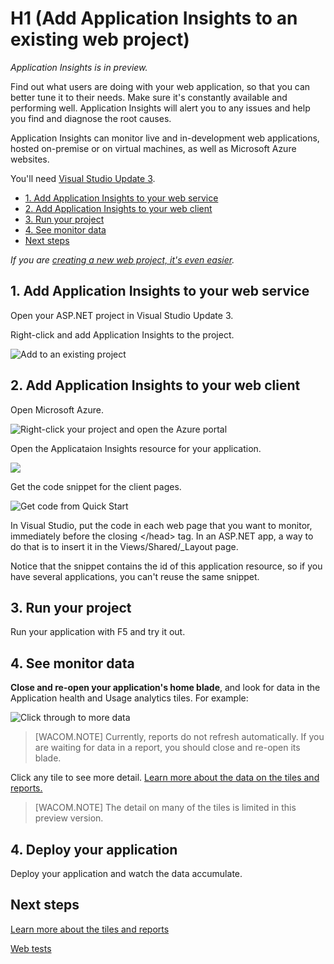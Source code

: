<properties title="Monitor usage and performance of an existing web project with Application Insights" pageTitle="Monitor usage and performance of an existing web project with Application Insights" description="Analyze usage, availability and performance of your on-premises or Microsoft Azure web application with Application Insights." metaKeywords="analytics monitoring application insights" authors="awills"  />
 
# H1 (Add Application Insights to an existing web project) 

*Application Insights is in preview.*

Find out what users are doing with your web application, so that you can better tune it to their needs. Make sure it's constantly available and performing well. Application Insights will alert you to any issues and help you find and diagnose the root causes.

Application Insights can monitor live and in-development web applications, hosted on-premise or on virtual machines, as well as Microsoft Azure websites.

You'll need <a href="http://go.microsoft.com/fwlink/?LinkId=397827">Visual Studio Update 3</a>.

+ [1. Add Application Insights to your web service] 
+ [2. Add Application Insights to your web client]
+ [3. Run your project]
+ [4. See monitor data]
+ [Next steps]

*If you are [creating a new web project, it's even easier][newproject].*


## 1. Add Application Insights to your web service

Open your ASP.NET project in Visual Studio Update 3. 

Right-click and add Application Insights to the project.

![Add to an existing project](./media/appinsights/appinsights-03-addExisting.png)

## 2. Add Application Insights to your web client

Open Microsoft Azure.

![Right-click your project and open the Azure portal](./media/appinsights/appinsights-04-openPortal.png)

Open the Applicataion Insights resource for your application.

![](./media/appinsights/appinsights-08openApp.png)

Get the code snippet for the client pages.

![Get code from Quick Start](./media/appinsights/appinsights-06webcode.png)

In Visual Studio, put the code in each web page that you want to monitor, immediately before the closing &lt;/head&gt; tag. In an ASP.NET app, a way to do that is to insert it in the Views/Shared/_Layout page.

Notice that the snippet contains the id of this application resource, so if you have several applications, you can't reuse the same snippet.



## 3. Run your project

Run your application with F5 and try it out.

## 4. See monitor data


**Close and re-open your application's home blade**, and look for data in the Application health and Usage analytics tiles. For example:

![Click through to more data](./media/appInsights/appinsights-05-usageTiles.png)

> [WACOM.NOTE] Currently, reports do not refresh automatically. If you are waiting for data in a report, you should close and re-open its blade. 

Click any tile to see more detail.
[Learn more about the data on the tiles and reports.][monitor]

> [WACOM.NOTE] The detail on many of the tiles is limited in this preview version. 

## 4. Deploy your application

Deploy your application and watch the data accumulate.


## Next steps

[Learn more about the tiles and reports][monitor]

[Web tests]


<!--Anchors-->
[1. Add Application Insights to your web service]: #subheading-1
[2. Add Application Insights to your web client]: #subheading-2
[3. Run your project]: #subheading-3
[4. See monitor data]: #subheading-4
[Next steps]: #next-steps


<!--Link references-->
[Web tests]: ../appinsights-10Avail/
[monitor]: ../appinsights-04monitor/
[usage]: ../appinsights-30usage/
[newproject]: ../appinsights-01-start/

